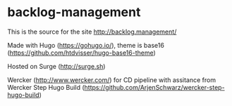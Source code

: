 # backlog-management

This is the source for the site http://backlog.management/

Made with Hugo (https://gohugo.io/), theme is base16 (https://github.com/htdvisser/hugo-base16-theme)

Hosted on Surge (http://surge.sh)

Wercker (http://www.wercker.com/) for CD pipeline with assitance from Wercker Step Hugo Build (https://github.com/ArjenSchwarz/wercker-step-hugo-build)